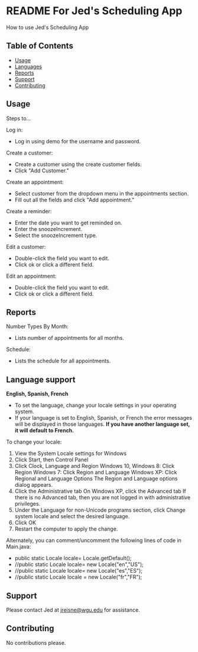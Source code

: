# README For Jed's Scheduling App

How to use Jed's Scheduling App 

## Table of Contents


- [Usage](#usage)
- [Languages](#language-support)
- [Reports](#reports)
- [Support](#support)
- [Contributing](#contributing)


## Usage

Steps to...

Log in:
- Log in using demo for the username and password.

Create a customer:
- Create a customer using the create customer fields.
- Click "Add Customer."

Create an appointment:
- Select customer from the dropdown menu in the appointments section.
- Fill out all the fields and click "Add appointment."

Create a reminder:
- Enter the date you want to get reminded on.
- Enter the snoozeIncrement.
- Select the snoozeIncrement type.

Edit a customer:
- Double-click the field you want to edit.
- Click ok or click a different field.

Edit an appointment:
- Double-click the field you want to edit.
- Click ok or click a different field.


## Reports

Number Types By Month:
- Lists number of appointments for all months.

Schedule:
- Lists the schedule for all appointments.


## Language support

**English, Spanish, French**
- To set the language, change your locale settings in your operating system.
- If your language is set to English, Spanish, or French the error messages will
be displayed in those languages. **If you have another language set, it will
default to French.**

To change your locale:
1. View the System Locale settings for Windows
2. Click Start, then Control Panel
3. Click Clock, Language and Region
Windows 10, Windows 8: Click Region 
Windows 7: Click Region and Language
Windows XP: Click Regional and Language Options 
The Region and Language options dialog appears.
4. Click the Administrative tab
On Windows XP, click the Advanced tab 
If there is no Advanced tab, then you are not logged in with administrative privileges.
5. Under the Language for non-Unicode programs section, click Change system locale and select the desired language.
6. Click OK
7. Restart the computer to apply the change.

Alternately, you can comment/uncomment the following lines of code in Main.java:
- public static Locale locale= Locale.getDefault();    
- //public static Locale locale= new Locale("en","US");
- //public static Locale locale= new Locale("es","ES");
- //public static Locale locale = new Locale("fr","FR");


## Support

Please contact Jed at jreisne@wgu.edu for assistance.

## Contributing

No contributions please.
